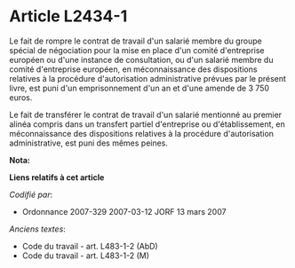 # Article L2434-1

Le fait de rompre le contrat de travail d'un salarié membre du groupe spécial de négociation pour la mise en place d'un
comité d'entreprise européen ou d'une instance de consultation, ou d'un salarié membre du comité d'entreprise européen, en
méconnaissance des dispositions relatives à la procédure d'autorisation administrative prévues par le présent livre, est puni
d'un emprisonnement d'un an et d'une amende de 3 750 euros.

Le fait de transférer le contrat de travail d'un salarié mentionné au premier alinéa compris dans un transfert partiel
d'entreprise ou d'établissement, en méconnaissance des dispositions relatives à la procédure d'autorisation administrative,
est puni des mêmes peines.

**Nota:**



**Liens relatifs à cet article**

_Codifié par_:

  - Ordonnance 2007-329 2007-03-12 JORF 13 mars 2007

_Anciens textes_:

  - Code du travail - art. L483-1-2 (AbD)
  - Code du travail - art. L483-1-2 (M)
